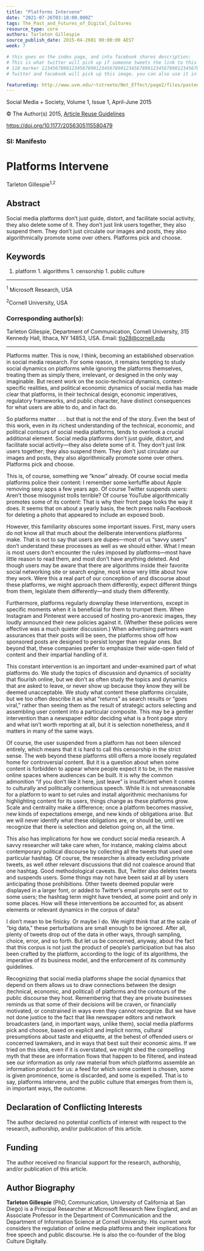 ```yaml
---
title: "Platforms Intervene"
date: "2021-07-26T03:18:00.000Z"
tags: The_Past_and_Futures_of_Digital_Cultures
resource_type: core
authors: Tarleton Gillespie
source_publish_date: 2015-04-2601 00:00:00 AEST
week: 7

# this goes on the index page, and into facebook shares description:
# This is what twitter will pick up if someone tweets the link to this page
# 110 marker 1234567890123456789012345678901234567890123456789012345678901234567890123456789012345678901234567890123456789 twitter-body:
# Twitter and facebook will pick up this image. you can also use it in a post with:

featuredimg: http://www.uvm.edu/~tstreete/Net_Effect/page2/files/pasted-graphic.jpg
---
```


Social Media + Society, Volume 1, Issue 1, April-June 2015

© The Author(s) 2015, <a            href="https://sagepub.com/journals-permissions">Article Reuse Guidelines</a>

<a href="https://doi.org/10.1177/2056305115580479">https://doi.org/10.1177/2056305115580479</a>

### SI: Manifesto

# Platforms Intervene

Tarleton Gillespie<sup>1,2</sup>

## Abstract

Social media platforms don’t just guide, distort, and facilitate social activity, they also delete some of it. They don’t just link users together, they also suspend them. They don’t just circulate our images and posts, they also algorithmically promote some over others. Platforms pick and choose.

## Keywords

1. platform 1. algorithms 1. censorship 1. public culture

---

<sup>1</sup> Microsoft Research, USA

<sup>2</sup>Cornell University, USA

### Corresponding author(s):

Tarleton Gillespie, Department of Communication, Cornell University, 315 Kennedy Hall, Ithaca, NY 14853, USA. Email: <a href="mailto:tlg28@cornell.edu">tlg28@cornell.edu</a>

---

Platforms matter. This is now, I think, becoming an established observation in social media research. For some reason, it remains tempting to study social dynamics on platforms while ignoring the platforms themselves, treating them as simply there, irrelevant, or designed in the only way imaginable. But recent work on the socio-technical dynamics, context-specific realities, and political economic dynamics of social media has made clear that platforms, in their technical design, economic imperatives, regulatory frameworks, and public character, have distinct consequences for what users are able to do, and in fact do.

So platforms matter . . . but that is not the end of the story. Even the best of this work, even in its richest understanding of the technical, economic, and political contours of social media platforms, tends to overlook a crucial additional element. Social media platforms don’t just guide, distort, and facilitate social activity—they also delete some of it. They don’t just link users together; they also suspend them. They don’t just circulate our images and posts, they also algorithmically promote some over others. Platforms pick and choose.

This is, of course, something we “know” already. Of course social media platforms police their content: I remember some kerfuffle about Apple removing sexy apps a few years ago. Of course Twitter suspends users: Aren’t those misogynist trolls terrible? Of course YouTube algorithmically promotes some of its content: That is why their front page looks the way it does. It seems that on about a yearly basis, the tech press nails Facebook for deleting a photo that appeared to include an exposed boob.

However, this familiarity obscures some important issues. First, many users do not know all that much about the deliberate interventions platforms make. That is not to say that users are dupes—most of us “savvy users” don’t understand these processes as well as we should either. What I mean is most users don’t encounter the rules imposed by platforms—most have little reason to read them, and most don’t have anything deleted. And though users may be aware that there are algorithms inside their favorite social networking site or search engine, most know very little about how they work. Were this a real part of our conception of and discourse about these platforms, we might approach them differently, expect different things from them, legislate them differently—and study them differently.

Furthermore, platforms regularly downplay these interventions, except in specific moments when it is beneficial for them to trumpet them. When Instagram and Pinterest were accused of hosting pro-anorexic images, they loudly announced their new policies against it. (Whether these policies were effective was a much quieter discussion.) When advertising partners want assurances that their posts will be seen, the platforms show off how sponsored posts are designed to persist longer than regular ones. But beyond that, these companies prefer to emphasize their wide-open field of content and their impartial handling of it.

This constant intervention is an important and under-examined part of what platforms do. We study the topics of discussion and dynamics of sociality that flourish online, but we don’t as often study the topics and dynamics that are asked to leave, or never show up because they know they will be deemed unacceptable. We study what content these platforms circulate, but we too often describe it as what “returns” as search results or “goes viral,” rather than seeing them as the result of strategic actors selecting and assembling user content into a particular composite. This may be a gentler intervention than a newspaper editor deciding what is a front page story and what isn’t worth reporting at all, but it is selection nonetheless, and it matters in many of the same ways.

Of course, the user suspended from a platform has not been silenced entirely, which means that it is hard to call this censorship in the strict sense. The web beyond these platforms still offers a more loosely regulated home for controversial content. But it is a question about when some content is forbidden to appear where people expect it to be, in the massive online spaces where audiences can be built. It is why the common admonition “if you don’t like it here, just leave” is insufficient when it comes to culturally and politically contentious speech. While it is not unreasonable for a platform to want to set rules and install algorithmic mechanisms for highlighting content for its users, things change as these platforms grow. Scale and centrality make a difference; once a platform becomes massive, new kinds of expectations emerge, and new kinds of obligations arise. But we will never identify what these obligations are, or should be, until we recognize that there is selection and deletion going on, all the time.

This also has implications for how we conduct social media research. A savvy researcher will take care when, for instance, making claims about contemporary political discourse by collecting all the tweets that used one particular hashtag. Of course, the researcher is already excluding private tweets, as well other relevant discussions that did not coalesce around that one hashtag. Good methodological caveats. But, Twitter also deletes tweets and suspends users. Some things may not have been said at all by users anticipating those prohibitions. Other tweets deemed popular were displayed in a larger font, or added to Twitter’s email prompts sent out to some users; the hashtag term might have trended, at some point and only in some places. How will these interventions be accounted for, as absent elements or relevant dynamics in the corpus of data?

I don’t mean to be finicky. Or maybe I do. We might think that at the scale of “big data,” these perturbations are small enough to be ignored. After all, plenty of tweets drop out of the data in other ways, through sampling, choice, error, and so forth. But let us be concerned, anyway, about the fact that this corpus is not just the product of people’s participation but has also been crafted by the platform, according to the logic of its algorithms, the imperative of its business model, and the enforcement of its community guidelines.

Recognizing that social media platforms shape the social dynamics that depend on them allows us to draw connections between the design (technical, economic, and political) of platforms and the contours of the public discourse they host. Remembering that they are private businesses reminds us that some of their decisions will be craven, or financially motivated, or constrained in ways even they cannot recognize. But we have not done justice to the fact that like newspaper editors and network broadcasters (and, in important ways, unlike them), social media platforms pick and choose, based on explicit and implicit norms, cultural presumptions about taste and etiquette, at the behest of offended users or concerned lawmakers, and in ways that best suit their economic aims. If we tried on this idea, even if it is overstated, we might shed the compelling myth that these are information flows that happen to be filtered, and instead see our information as only raw material from which platforms assemble an information product for us: a feed for which some content is chosen, some is given prominence, some is discarded, and some is expelled. That is to say, platforms intervene, and the public culture that emerges from them is, in important ways, the outcome.

## Declaration of Conflicting Interests

The author declared no potential conflicts of interest with respect to the research, authorship, and/or publication of this article.

## Funding

The author received no financial support for the research, authorship, and/or publication of this article.

## Author Biography

<b>Tarleton Gillespie</b> (PhD, Communication, University of California at San Diego) is a Principal Researcher at Microsoft Research New England, and an Associate Professor in the Department of Communication and the Department of Information Science at Cornell University. His current work considers the regulation of online media platforms and their implications for free speech and public discourse. He is also the co-founder of the blog Culture Digitally.
